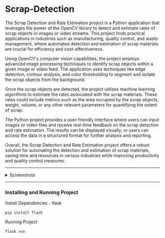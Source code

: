# Scrap-Detection

The Scrap Detection and Rate Estimation project is a Python application that leverages the power of the OpenCV library to detect and estimate rates of scrap objects in images or video streams. This project finds practical applications in industries such as manufacturing, quality control, and waste management, where automated detection and estimation of scrap materials are crucial for efficiency and cost-effectiveness.

Using OpenCV's computer vision capabilities, the project employs advanced image processing techniques to identify scrap objects within a given image or video feed. The application uses techniques like edge detection, contour analysis, and color thresholding to segment and isolate the scrap objects from the background.

Once the scrap objects are detected, the project utilizes machine learning algorithms to estimate the rates associated with the scrap materials. These rates could include metrics such as the area occupied by the scrap objects, weight, volume, or any other relevant parameters for quantifying the extent of scrap.

The Python project provides a user-friendly interface where users can input images or video files and receive real-time feedback on the scrap detection and rate estimation. The results can be displayed visually, or users can access the data in a structured format for further analysis and reporting.

Overall, the Scrap Detection and Rate Estimation project offers a robust solution for automating the detection and estimation of scrap materials, saving time and resources in various industries while improving productivity and quality control measures.

---

<details>
<summary>Screenshots</summary>
<br>

- ![All in one](https://github.com/pushan-alagiya/Scrap-Detection/blob/master/Screenshots/1.jpeg)
- ![All in one](https://github.com/pushan-alagiya/Scrap-Detection/blob/master/Screenshots/2.jpeg)
</details>

---

### Installing and Running Project

Install Dependencies - flask

```
pip install flask
```

Running Project

```
flask run
```
